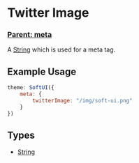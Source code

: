 # Twitter Image

### **[Parent: meta](/docs/meta/)**

A [String](https://developer.mozilla.org/en-US/docs/Web/JavaScript/Reference/Global_Objects/String) which is used for a meta tag.

## Example Usage

```js
theme: SoftUI({
    meta: {
        twitterImage: "/img/soft-ui.png"
    }
})
```

## Types

-   [String](https://developer.mozilla.org/en-US/docs/Web/JavaScript/Reference/Global_Objects/Boolean)
